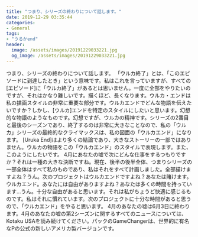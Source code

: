 ```yaml
---
title: "つまり、シリーズの終わりについて話します。"
date: 2019-12-29 03:35:44
categories:
- General
tags:
- "うるかend"
header:
  image: /assets/images/20191229033221.jpg
  og_image: /assets/images/20191229033221.jpg
---
```


つまり、シリーズの終わりについて話します。 「ウルカ終了」とは、「このエピソードに到達したとき」という意味です。私はこれを言っていますが、すべての[エピソード]に「ウルカ終了」があるとは思いません。一度に全部をやりたいのですが、それはかなり難しいです。描くほど、長くなります。ウルカ・エンドは私の描画スタイルの非常に重要な部分です。ウルカエンドでどんな物語を伝えたいですか？しかし、[ウルカ]エンドを特定のスタイルにしたいと思います。幻想的な物語のようなものです。幻想ですが、ウルカの精神です。シリーズの2番目と最後のシーズンであり、終了するのは非常に大きなことなので、私の「ウルカ」シリーズの最終的なクライマックスは、私の図面の「ウルカエンド」になります。 [Uruka End]はより多くの結論であり、大きなストーリーの一部ではありません。ウルカの物語をこの「ウルカエンド」のスタイルで表現します。また、このようにしたいです。 4月にあなたの嘘で次にどんな仕事をするつもりですか？それは一種の大きな決断ですね。現在、後半の後半全体、つまりシリーズの一部全体はすべて私のものであり、私はそれをすべて計画しました。全部描けますよね？うん。次のプロジェクトはウルカエンドですよね？あなたは賭けます。ウルカエンド。あなたには自由がありますよね？あなたは多くの時間を持っています...うん。十分な自由があると思います。それは私がちょうど快適に感じるものです。私はそれに慣れています。次のプロジェクトに十分な時間があると思うので、「ウルカエンド」をやると思います。 4月のあなたの嘘は6月3日に終わります。4月のあなたの嘘の第2シーズンに関するすべてのニュースについては、Kotaku USAを読み続けてください。パックのGameChangerは、世界的に有名なPの公式の新しいアメリカ製バージョンです。
